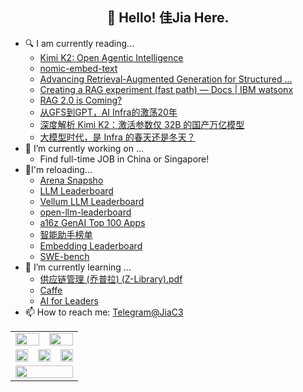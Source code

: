 <h2 align="center">👋 Hello! 佳Jia Here.</h2>

- 🔍 I am currently reading...
  - [Kimi K2: Open Agentic Intelligence](https://moonshotai.github.io/Kimi-K2/)
  - [nomic-embed-text](https://ollama.com/search?c=embedding)
  - [Advancing Retrieval-Augmented Generation for Structured ...](https://papers.cool/arxiv/2507.12425)
  - [Creating a RAG experiment (fast path) — Docs | IBM watsonx](https://dataplatform.cloud.ibm.com/docs/content/wsj/analyze-data/autoai-rag-create.html?context=wx)
  - [RAG 2.0 is Coming?](https://medium.com/@researchgraph/rag-2-0-is-coming-9dd3a5b1986a)
  - [从GFS到GPT，AI Infra的激荡20年](https://www.cnblogs.com/amap_tech/p/17408041.html)
  - [深度解析 Kimi K2：激活参数仅 32B 的国产万亿模型](https://zhuanlan.zhihu.com/p/1928854555782788488)
  - [大模型时代，是 Infra 的春天还是冬天？](https://zhuanlan.zhihu.com/p/656960458)
- 🔭 I’m currently working on ...
  - Find full-time JOB in China or Singapore!
- 🧐I'm reloading...
  - [Arena Snapsho](https://lmarena.ai/leaderboard)
  - [LLM Leaderboard](https://artificialanalysis.ai/leaderboards/models)
  - [Vellum LLM Leaderboard](https://www.vellum.ai/llm-leaderboard)
  - [open-llm-leaderboard](https://huggingface.co/spaces/open-llm-leaderboard/open_llm_leaderboard#/)
  - [a16z GenAI Top 100 Apps](https://a16z.com/100-gen-ai-apps-4/)
  - [智能助手榜单](https://www.producthunt.com/)
  - [Embedding Leaderboard](https://huggingface.co/spaces/mteb/leaderboard)
  - [SWE-bench](https://www.swebench.com/) 
- 🌱 I’m currently learning ...
  - [供应链管理 (乔普拉) (Z-Library).pdf](https://github.com/JIAtype/note/blob/main/%E4%BE%9B%E5%BA%94%E9%93%BE%E7%AE%A1%E7%90%86%EF%BC%88%E4%B9%94%E6%99%AE%E6%8B%89%EF%BC%89/0%E7%9F%A5%E8%AF%86%E5%9B%BE%E8%B0%B1.md)
  - [Caffe](https://zh.wikipedia.org/zh-sg/Caffe)
  - [AI for Leaders](https://github.com/JIAtype/note/blob/main/AI4Leader/AI_for_Leaders.pdf)
- 📫 How to reach me: [Telegram@JiaC3](https://t.me/JiaC3)

<table width="100%" align="center">
  <tr>
    <td colspan="3" align="center"><a href="https://github.com/anuraghazra/github-readme-stats">
      <picture>
        <source
          srcset="https://github-readme-stats.vercel.app/api?username=JIAtype&show_icons=true&hide_border=true&count_private=true&include_all_commits=true&number_format=long&bg_color=00000000&theme=dark"
          media="(prefers-color-scheme: dark)" />
        <source
          srcset="https://github-readme-stats.vercel.app/api?username=JIAtype&show_icons=true&hide_border=true&count_private=true&include_all_commits=true&number_format=long&bg_color=00000000"
          media="(prefers-color-scheme: light), (prefers-color-scheme: no-preference)" />
        <img src="https://github-readme-stats.vercel.app/api?username=JIAtype&show_icons=true&hide_border=true&count_private=true&include_all_commits=true&number_format=long" height="100%" />
      </picture>
    </a></td>
    <td colspan="3" align="center"><a href="https://github.com/denvercoder1/github-readme-streak-stats">
      <picture>
        <source
          srcset="https://github-readme-streak-stats-mirror.vercel.app/?user=JIAtype&mode=weekly&hide_border=true&background=00000000&theme=dark"
          media="(prefers-color-scheme: dark)" />
        <source
          srcset="https://github-readme-streak-stats-mirror.vercel.app/?user=JIAtype&mode=weekly&hide_border=true&background=00000000"
          media="(prefers-color-scheme: light), (prefers-color-scheme: no-preference)" />
        <img src="https://github-readme-streak-stats-mirror.vercel.app/?user=JIAtype&mode=weekly&hide_border=true" height="100%" />
      </picture>
    </a></td>
  </tr>
  <tr>
<!-- Thanks @zetaloop! -->
    <td colspan="2" align="center"><a href="https://github.com/vn7n24fzkq/github-profile-summary-cards">
      <picture>
        <source
          srcset="http://github-profile-summary-cards-mirror.vercel.app/api/cards/repos-per-language?username=JIAtype&border_color=0000&bg_color=0000&theme=nord_dark"
          media="(prefers-color-scheme: dark)" />
        <source
          srcset="http://github-profile-summary-cards-mirror.vercel.app/api/cards/repos-per-language?username=JIAtype&border_color=0000&bg_color=0000&theme=nord_bright"
          media="(prefers-color-scheme: light), (prefers-color-scheme: no-preference)" />
        <img src="http://github-profile-summary-cards-mirror.vercel.app/api/cards/repos-per-language?username=JIAtype&border_color=0000&bg_color=0000" height="100%" />
      </picture>
    </a></td>
    <td colspan="2" align="center"><a href="https://github.com/vn7n24fzkq/github-profile-summary-cards">
      <picture>
        <source
          srcset="http://github-profile-summary-cards-mirror.vercel.app/api/cards/most-commit-language?username=JIAtype&border_color=0000&bg_color=0000&theme=nord_dark"
          media="(prefers-color-scheme: dark)" />
        <source
          srcset="http://github-profile-summary-cards-mirror.vercel.app/api/cards/most-commit-language?username=JIAtype&border_color=0000&bg_color=0000&theme=nord_bright"
          media="(prefers-color-scheme: light), (prefers-color-scheme: no-preference)" />
        <img src="http://github-profile-summary-cards-mirror.vercel.app/api/cards/most-commit-language?username=JIAtype&border_color=0000&bg_color=0000" height="100%" />
      </picture>
    </a></td>
    <td colspan="2" align="center"><a href="https://github.com/vn7n24fzkq/github-profile-summary-cards">
<!-- UTC +8.00 好怪，等有空改成 UTC +08:00 -->
      <picture>
        <source
          srcset="http://github-profile-summary-cards-mirror.vercel.app/api/cards/productive-time?username=JIAtype&utcOffset=8&border_color=0000&bg_color=0000&theme=nord_dark"
          media="(prefers-color-scheme: dark)" />
        <source
          srcset="http://github-profile-summary-cards-mirror.vercel.app/api/cards/productive-time?username=JIAtype&utcOffset=8&border_color=0000&bg_color=0000&theme=nord_bright"
          media="(prefers-color-scheme: light), (prefers-color-scheme: no-preference)" />
        <img src="http://github-profile-summary-cards-mirror.vercel.app/api/cards/productive-time?username=JIAtype&utcOffset=8&border_color=0000&bg_color=0000" height="100%" />
      </picture>
    </a></td>
  </tr>
  <tr>
    <td colspan="6" align="center"><a href="https://github.com/ryo-ma/github-profile-trophy">
      <picture>
        <source
          srcset="https://github-profile-trophy.vercel.app/?username=JIAtype&column=7&row=1&margin-w=8&no-bg=true&no-frame=true&theme=onedark"
          media="(prefers-color-scheme: dark)" />
        <source
          srcset="https://github-profile-trophy.vercel.app/?username=JIAtype&column=7&row=1&margin-w=8&no-bg=true&no-frame=true"
          media="(prefers-color-scheme: light), (prefers-color-scheme: no-preference)" />
        <img src="https://github-profile-trophy.vercel.app/?username=JIAtype&column=7&row=1&margin-w=8&no-bg=true&no-frame=true" width="100%" />
      </picture>
    </a></td>
  </tr>
</table>
